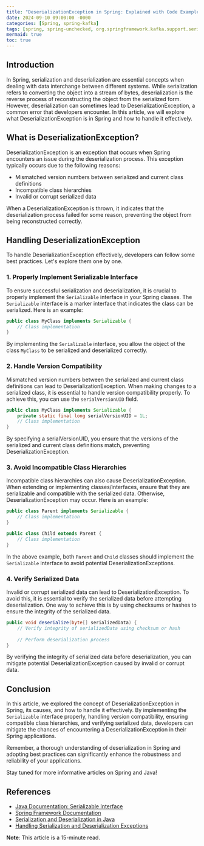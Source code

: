 ```yaml
---
title: "DeserializationException in Spring: Explained with Code Examples"
date: 2024-09-10 09:00:00 -0000
categories: [Spring, spring-kafka]
tags: [spring, spring-unchecked, org.springframework.kafka.support.serializer]
mermaid: true
toc: true
---
```



## Introduction

In Spring, serialization and deserialization are essential concepts when dealing with data interchange between different systems. While serialization refers to converting the object into a stream of bytes, deserialization is the reverse process of reconstructing the object from the serialized form. However, deserialization can sometimes lead to DeserializationException, a common error that developers encounter. In this article, we will explore what DeserializationException is in Spring and how to handle it effectively.

## What is DeserializationException?

DeserializationException is an exception that occurs when Spring encounters an issue during the deserialization process. This exception typically occurs due to the following reasons:

- Mismatched version numbers between serialized and current class definitions
- Incompatible class hierarchies
- Invalid or corrupt serialized data

When a DeserializationException is thrown, it indicates that the deserialization process failed for some reason, preventing the object from being reconstructed correctly.

## Handling DeserializationException

To handle DeserializationException effectively, developers can follow some best practices. Let's explore them one by one.

### 1. Properly Implement Serializable Interface

To ensure successful serialization and deserialization, it is crucial to properly implement the `Serializable` interface in your Spring classes. The `Serializable` interface is a marker interface that indicates the class can be serialized. Here is an example:

```java
public class MyClass implements Serializable {
    // Class implementation
}
```

By implementing the `Serializable` interface, you allow the object of the class `MyClass` to be serialized and deserialized correctly.

### 2. Handle Version Compatibility

Mismatched version numbers between the serialized and current class definitions can lead to DeserializationException. When making changes to a serialized class, it is essential to handle version compatibility properly. To achieve this, you can use the `serialVersionUID` field. 

```java
public class MyClass implements Serializable {
    private static final long serialVersionUID = 1L;
    // Class implementation
}
```

By specifying a serialVersionUID, you ensure that the versions of the serialized and current class definitions match, preventing DeserializationException.

### 3. Avoid Incompatible Class Hierarchies

Incompatible class hierarchies can also cause DeserializationException. When extending or implementing classes/interfaces, ensure that they are serializable and compatible with the serialized data. Otherwise, DeserializationException may occur. Here is an example:

```java
public class Parent implements Serializable {
    // Class implementation
}

public class Child extends Parent {
    // Class implementation
}
```

In the above example, both `Parent` and `Child` classes should implement the `Serializable` interface to avoid potential DeserializationExceptions.

### 4. Verify Serialized Data

Invalid or corrupt serialized data can lead to DeserializationException. To avoid this, it is essential to verify the serialized data before attempting deserialization. One way to achieve this is by using checksums or hashes to ensure the integrity of the serialized data.

```java
public void deserialize(byte[] serializedData) {
    // Verify integrity of serializedData using checksum or hash
    
    // Perform deserialization process
}
```

By verifying the integrity of serialized data before deserialization, you can mitigate potential DeserializationException caused by invalid or corrupt data.

## Conclusion

In this article, we explored the concept of DeserializationException in Spring, its causes, and how to handle it effectively. By implementing the `Serializable` interface properly, handling version compatibility, ensuring compatible class hierarchies, and verifying serialized data, developers can mitigate the chances of encountering a DeserializationException in their Spring applications.

Remember, a thorough understanding of deserialization in Spring and adopting best practices can significantly enhance the robustness and reliability of your applications.

Stay tuned for more informative articles on Spring and Java!

## References

- [Java Documentation: Serializable Interface](https://docs.oracle.com/en/java/javase/11/docs/api/java.base/java/io/Serializable.html)
- [Spring Framework Documentation](https://docs.spring.io/spring-framework/docs/current/reference/html/)
- [Serialization and Deserialization in Java](https://www.baeldung.com/java-serialization-deserialization)
- [Handling Serialization and Deserialization Exceptions](https://blog.goyello.com/2019/05/24/handling-serialization-and-deserialization-with-spark/)

**Note**: This article is a 15-minute read.